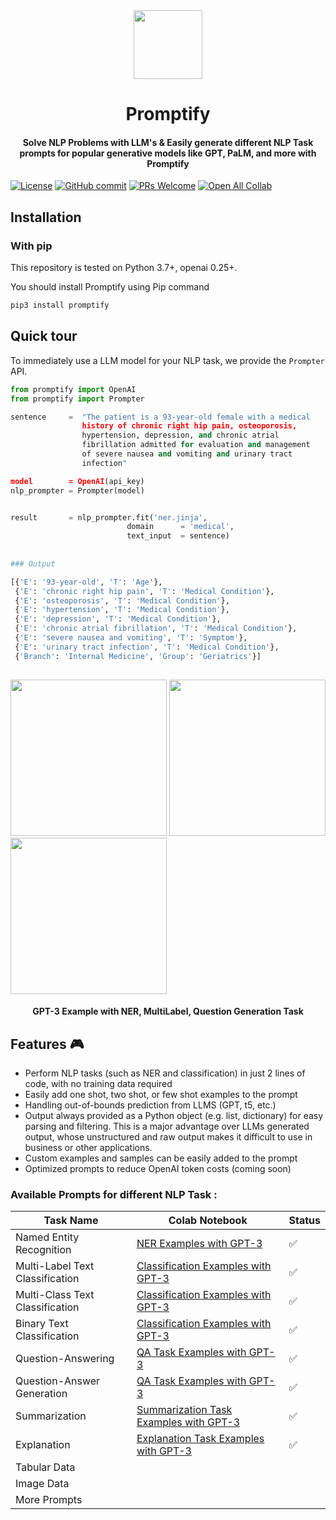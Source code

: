 <div align="center">
<img width="110px" src="https://raw.githubusercontent.com/promptslab/Promptify/main/logo/logo.png">
<h1>Promptify</h1></div>
<!-- 
<h2 align="center">Promptify</h2> -->
<h4 align="center"> Solve NLP Problems with LLM's & Easily generate different NLP Task prompts for popular generative models like GPT, PaLM, and more with Promptify</h3>

 

[![License](https://img.shields.io/badge/License-Apache_2.0-blue.svg)](https://opensource.org/licenses/Apache-2.0)
[![GitHub commit](https://img.shields.io/github/last-commit/monk1337/resp)](https://github.com/promptslab/Promptify/commits/main)
[![PRs Welcome](https://img.shields.io/badge/PRs-welcome-brightgreen.svg?style=flat-square)](http://makeapullrequest.com)
[![Open All Collab](https://colab.research.google.com/assets/colab-badge.svg)](#)


## Installation

### With pip

This repository is tested on Python 3.7+, openai 0.25+.

You should install Promptify using Pip command

```bash
pip3 install promptify
```

## Quick tour

To immediately use a LLM model for your NLP task, we provide the `Prompter` API.

```python
from promptify import OpenAI
from promptify import Prompter

sentence     =  "The patient is a 93-year-old female with a medical  				 
                history of chronic right hip pain, osteoporosis,					
                hypertension, depression, and chronic atrial						
                fibrillation admitted for evaluation and management				
                of severe nausea and vomiting and urinary tract				
                infection"

model        = OpenAI(api_key)
nlp_prompter = Prompter(model)


result       = nlp_prompter.fit('ner.jinja',
                          domain      = 'medical',
                          text_input  = sentence)
                          
                          
### Output

[{'E': '93-year-old', 'T': 'Age'},
 {'E': 'chronic right hip pain', 'T': 'Medical Condition'},
 {'E': 'osteoporosis', 'T': 'Medical Condition'},
 {'E': 'hypertension', 'T': 'Medical Condition'},
 {'E': 'depression', 'T': 'Medical Condition'},
 {'E': 'chronic atrial fibrillation', 'T': 'Medical Condition'},
 {'E': 'severe nausea and vomiting', 'T': 'Symptom'},
 {'E': 'urinary tract infection', 'T': 'Medical Condition'},
 {'Branch': 'Internal Medicine', 'Group': 'Geriatrics'}]
 
```

<p float="left">
  <img src="https://raw.githubusercontent.com/promptslab/Promptify/main/logo/ner.png" width="250" />
  <img src="https://raw.githubusercontent.com/promptslab/Promptify/main/logo/multilabel.png" width="250" /> 
  <img src="https://raw.githubusercontent.com/promptslab/Promptify/main/logo/qa_gen.png" width="250" />
</p>
<h4 align="center">GPT-3 Example with NER, MultiLabel, Question Generation Task</h3>


<h2>Features 🎮 </h2>
<ul>
  <li> Perform NLP tasks (such as NER and classification) in just 2 lines of code, with no training data required</li>
  <li> Easily add one shot, two shot, or few shot examples to the prompt</li>
  <li> Handling out-of-bounds prediction from LLMS (GPT, t5, etc.)
  <li> Output always provided as a Python object (e.g. list, dictionary) for easy parsing and filtering. This is a major advantage over LLMs generated output, whose unstructured and raw output makes it difficult to use in business or other applications.</li>
  <li> Custom examples and samples can be easily added to the prompt</li>
  <li> Optimized prompts to reduce OpenAI token costs (coming soon)</li>
</ul>


### Available Prompts for different NLP Task :

| Task Name | Colab Notebook | Status |
|-------------|-------|-------|
| Named Entity Recognition | [NER Examples with GPT-3](https://colab.research.google.com/drive/16DUUV72oQPxaZdGMH9xH1WbHYu6Jqk9Q?usp=sharing) | ✅  |
| Multi-Label Text Classification | [Classification Examples with GPT-3](https://colab.research.google.com/drive/1gNqDxNyMMUO67DxigzRAOa7C_Tcr2g6M?usp=sharing) | ✅    |
| Multi-Class Text Classification | [Classification Examples with GPT-3](https://colab.research.google.com/drive/1gNqDxNyMMUO67DxigzRAOa7C_Tcr2g6M?usp=sharing) | ✅    |
| Binary Text Classification  | [Classification Examples with GPT-3](https://colab.research.google.com/drive/1gNqDxNyMMUO67DxigzRAOa7C_Tcr2g6M?usp=sharing) | ✅    |
| Question-Answering | [QA Task Examples with GPT-3](https://colab.research.google.com/drive/1Yhl7iFb7JF0x89r1L3aDuufydVWX_VrL?usp=sharing) | ✅    |
| Question-Answer Generation | [QA Task Examples with GPT-3](https://colab.research.google.com/drive/1Yhl7iFb7JF0x89r1L3aDuufydVWX_VrL?usp=sharing) | ✅    |
| Summarization  | [Summarization Task Examples with GPT-3](https://colab.research.google.com/drive/1PlXIAMDtrK-RyVdDhiSZy6ztcDWsNPNw?usp=sharing) | ✅    |
| Explanation    | [Explanation Task Examples with GPT-3](https://colab.research.google.com/drive/1PlXIAMDtrK-RyVdDhiSZy6ztcDWsNPNw?usp=sharing) | ✅    |
| Tabular Data | |    |
| Image Data | |     |
| More Prompts | |     |


